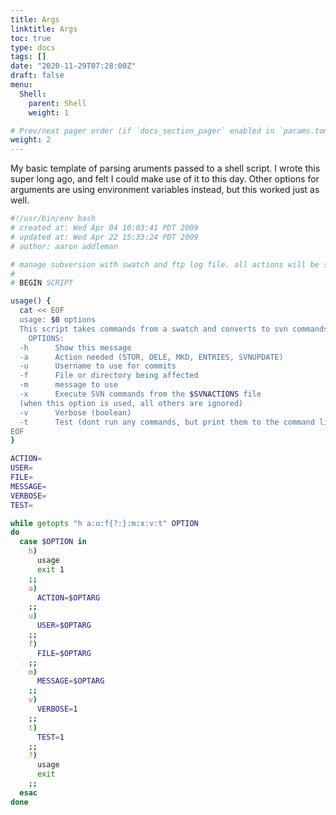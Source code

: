 ```yaml
---
title: Args
linktitle: Args
toc: true
type: docs
tags: []
date: "2020-11-29T07:28:00Z"
draft: false
menu:
  Shell:
    parent: Shell
    weight: 1

# Prev/next pager order (if `docs_section_pager` enabled in `params.toml`)
weight: 2
---
```


My basic template of parsing aruments passed to a shell script. I wrote this super long ago, and felt I could make use of it to this day. Other options for arguments are using environment variables instead, but this worked just as well.

```bash
#!/usr/bin/env bash
# created at: Wed Apr 04 10:03:41 PDT 2009
# updated at: Wed Apr 22 15:33:24 PDT 2009
# author: aaron addleman

# manage subversion with swatch and ftp log file. all actions will be sent to a file for throttling purposes to allow SVN to handle its own lock files
#
# BEGIN SCRIPT

usage() {
  cat << EOF
  usage: $0 options
  This script takes commands from a swatch and converts to svn commands for a directory under version control.
    OPTIONS:
  -h      Show this message
  -a      Action needed (STOR, DELE, MKD, ENTRIES, SVNUPDATE)
  -u      Username to use for commits
  -f      File or directory being affected
  -m      message to use
  -x      Execute SVN commands from the $SVNACTIONS file
  (when this option is used, all others are ignored)
  -v      Verbose (boolean)
  -t      Test (dont run any commands, but print them to the command line)
EOF
}

ACTION=
USER=
FILE=
MESSAGE=
VERBOSE=
TEST=

while getopts "h a:u:f{?:}:m:x:v:t" OPTION
do
  case $OPTION in
    h)
      usage
      exit 1
    ;;
    a)
      ACTION=$OPTARG
    ;;
    u)
      USER=$OPTARG
    ;;
    f)
      FILE=$OPTARG
    ;;
    m)
      MESSAGE=$OPTARG
    ;;
    v)
      VERBOSE=1
    ;;
    t)
      TEST=1
    ;;
    ?)
      usage
      exit
    ;;
  esac
done
```